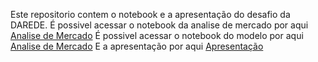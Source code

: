Este repositorio contem o notebook e a apresentação do desafio da DAREDE.
É possivel acessar o notebook da analise de mercado por aqui [Analise de Mercado](notebooks/market_analysis.ipynb)
É possivel acessar o notebook do modelo por aqui [Analise de Mercado](notebooks/modelo.ipynb)
E a apresentação por aqui [Apresentação](https://docs.google.com/presentation/d/1vUd_4yL3opuinLAQqpt7zNknm8SrLQq07NdgFR1atE0/edit?usp=sharing)